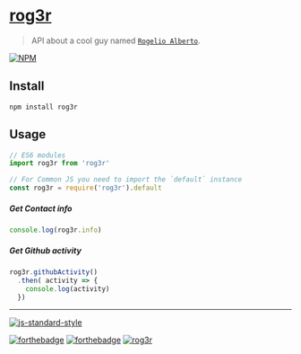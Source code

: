 # [rog3r](https://github.com/rogr/rog3r)

> API about a cool guy named [`Rogelio Alberto`](https://github.com/rogr).

[![NPM](https://nodei.co/npm/rog3r.png?downloads=true)](https://nodei.co/npm/rog3r/)


## Install
```
npm install rog3r
```

## Usage
```js
// ES6 modules
import rog3r from 'rog3r'

// For Common JS you need to import the `default` instance
const rog3r = require('rog3r').default
```

##### Get Contact info
```js
console.log(rog3r.info)
```

##### Get Github activity
```js
rog3r.githubActivity()
  .then( activity => {
    console.log(activity)
  })
```

---
[![js-standard-style](https://cdn.rawgit.com/feross/standard/master/badge.svg)](https://github.com/feross/standard)

[![forthebadge](http://forthebadge.com/images/badges/built-with-love.svg)](http://forthebadge.com)
[![forthebadge](http://forthebadge.com/images/badges/as-seen-on-tv.svg)](http://forthebadge.com)
[![rog3r](http://i.imgur.com/sbIc3yU.png)](https://github.com/rogr)
